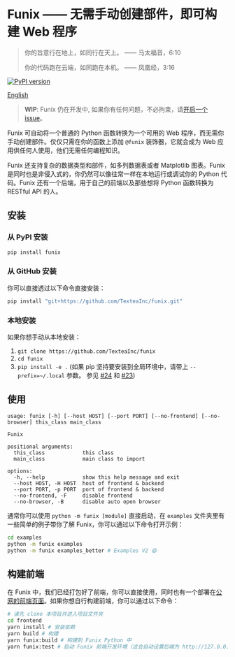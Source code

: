 # Funix —— 无需手动创建部件，即可构建 Web 程序

> 你的旨意行在地上，如同行在天上。 —— 马太福音，6:10
>
> 你的代码跑在云端，如同跑在本机。 —— 凤凰经，3:16

[![PyPI version](https://badge.fury.io/py/funix.svg)](https://badge.fury.io/py/funix)

[English](README.md)

> **WIP**: Funix 仍在开发中, 如果你有任何问题，不必拘束，请[开启一个 issue](https://github.com/TexteaInc/funix/issues/new)。

Funix 可自动将一个普通的 Python 函数转换为一个可用的 Web 程序，而无需你手动创建部件。仅仅只需在你的函数上添加 `@funix` 装饰器，它就会成为 Web 应用供任何人使用，他们无需任何编程知识。

Funix 还支持复杂的数据类型和部件，如多列数据表或者 Matplotlib 图表。Funix 是同时也是非侵入式的，你仍然可以像往常一样在本地运行或调试你的 Python 代码。Funix 还有一个后端，用于自己的前端以及那些想将 Python 函数转换为 RESTful API 的人。

## 安装

### 从 PyPI 安装

```bash
pip install funix
```

### 从 GitHub 安装

你可以直接透过以下命令直接安装：

```bash
pip install "git+https://github.com/TexteaInc/funix.git"
```

### 本地安装

如果你想手动从本地安装：

1. `git clone https://github.com/TexteaInc/funix`
2. `cd funix`
3. `pip install -e .` (如果 pip 坚持要安装到全局环境中，请带上 `--prefix=~/.local` 参数。 参见 [#24](https://github.com/TexteaInc/funix/issues/24) 和 [#23](https://github.com/TexteaInc/funix/issues/23))


## 使用

```text
usage: funix [-h] [--host HOST] [--port PORT] [--no-frontend] [--no-browser] this_class main_class

Funix

positional arguments:
  this_class            this class
  main_class            main class to import

options:
  -h, --help            show this help message and exit
  --host HOST, -H HOST  host of frontend & backend
  --port PORT, -p PORT  port of frontend & backend
  --no-frontend, -F     disable frontend
  --no-browser, -B      disable auto open browser
```

通常你可以使用 `python -m funix [module]` 直接启动，在 `examples` 文件夹里有一些简单的例子带你了解 Funix，你可以通过以下命令打开示例：

```bash
cd examples
python -m funix examples
python -m funix examples_better # Examples V2 😄
```

## 构建前端

在 Funix 中，我们已经打包好了前端，你可以直接使用，同时也有一个部署在[公网的前端页面](https://pdf.textea.io/)。如果你想自行构建前端，你可以通过以下命令：

```bash
# 请先 clone 本项目并进入项目文件夹
cd frontend
yarn install # 安装依赖
yarn build # 构建
yarn funix:build # 构建到 Funix Python 中
yarn funix:test # 启动 Funix 前端开发环境（这会自动设置后端为 http://127.0.0.1:8080）
```
